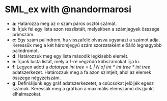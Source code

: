 # SML_ex with @nandormarosi

* **a**: Határozza meg az *n* szám páros osztói számát.
* **b**: Írjuk fel egy lista azon részlistáit, melyekben a számjegyek összege prímszám.
* **c**: Egy szám palindrom, ha visszafelé olvasva ugyanazt a számot adja. Keressük meg a két háromjegyű szám szorzataként előálló legnagyobb palindromot.
* **d**: Határozzuk meg egy lista második legkisebb elemét.
* **e**: Írjunk lusta listát, mely a 1-re végződő köbszámokat írja ki.
* **f**: Legyen adott a *datatype int tree = L | N of int \* int tree \* int tree* adatszerkezet. Határozzuk meg a fa azon szintjeit, ahol az elemek összege négyzetszám.
* **g**: Definiáljunk egy gráf adatszerkezetet, a csúcsokat jelöljék egész számok. Keressük meg a gráfban a maximális elemszámú diszjunkt élhalmazokat.
